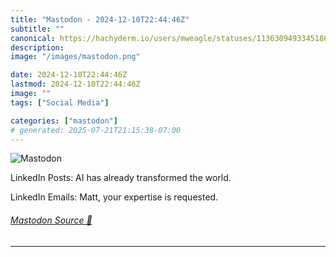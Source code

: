 ```yaml
---
title: "Mastodon - 2024-12-10T22:44:46Z"
subtitle: ""
canonical: https://hachyderm.io/users/mweagle/statuses/113630949334518637
description:
image: "/images/mastodon.png"

date: 2024-12-10T22:44:46Z
lastmod: 2024-12-10T22:44:46Z
image: ""
tags: ["Social Media"]

categories: ["mastodon"]
# generated: 2025-07-21T21:15:38-07:00
---
```

![Mastodon](/images/mastodon.png)

<p>LinkedIn Posts: AI has already transformed the world. </p><p>LinkedIn Emails: Matt, your expertise is requested.</p>


###### [Mastodon Source 🐘](https://hachyderm.io/@mweagle/113630949334518637)

___
